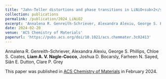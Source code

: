 ```yaml
---
title: "Jahn-Teller distortions and phase transitions in LiNiO<sub>2</sub>: Insights from _ab initio_ molecular dynamics and variable-temperature X-ray diffraction"
collection: publications
permalink: /publication/2024_LiNiO2
excerpt: 'Annalena R. Genreith-Schriever, Alexandra Alexiu, George S. Phillips, Chloe S. Coates, **Liam A. V. Nagle-Cocco**, Joshua D. Bocarsly, Farheen N. Sayed, Siân E. Dutton, Clare P. Grey'
date: 2024-02-20
venue: 'ACS Chemistry of Materials'
paperurl: 'https://pubs.acs.org/doi/10.1021/acs.chemmater.3c02413'
---
```

Annalena R. Genreith-Schriever, Alexandra Alexiu, George S. Phillips, Chloe S. Coates, **Liam A. V. Nagle-Cocco**, Joshua D. Bocarsly, Farheen N. Sayed, Siân E. Dutton, Clare P. Grey

This paper was published in [ACS Chemistry of Materials](https://pubs.acs.org/doi/10.1021/acs.chemmater.3c02413) in February 2024.